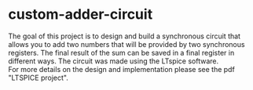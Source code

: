 # custom-adder-circuit

The goal of this project is to design and build a synchronous circuit that allows you to add two numbers that will be provided by two synchronous registers.
The final result of the sum can be saved in a final register in different ways.
The circuit was made using the LTspice software.  
For more details on the design and implementation please see the pdf "LTSPICE project".
